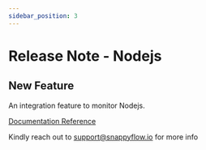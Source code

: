 ```yaml
---
sidebar_position: 3 
---
```

# Release Note - Nodejs

## New Feature

An integration feature to monitor Nodejs.

[Documentation Reference](/docs/selfhosted-lite/Integrations/nodejs_prometheus)

Kindly reach out to [support@snappyflow.io](mailto:support@snappyflow.io) for more info

